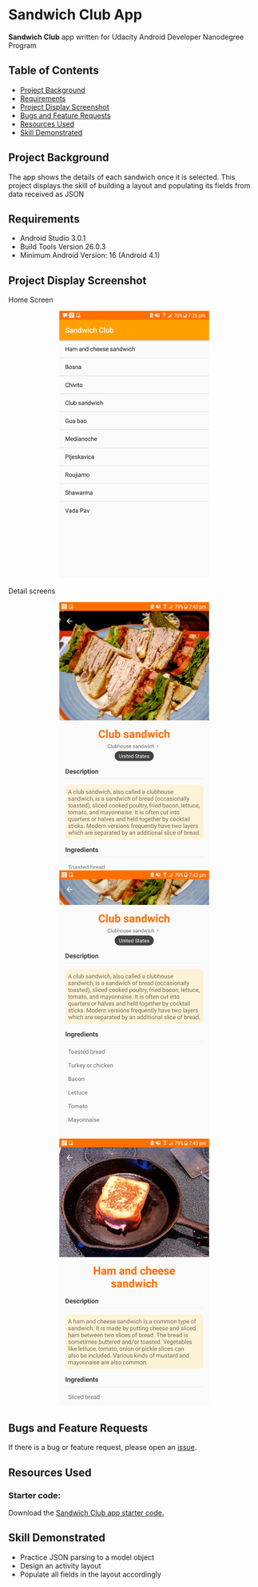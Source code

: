 # Sandwich Club App
**Sandwich Club** app written for Udacity Android Developer Nanodegree Program

## Table of Contents
* [Project Background](#project-background)
* [Requirements](#requirements)
* [Project Display Screenshot](#project-display-screenshot)
* [Bugs and Feature Requests](#bugs-and-feature-requests)
* [Resources Used](#resources-used)
* [Skill Demonstrated](#skill-demonstrated)

## Project Background
 The app shows the details of each sandwich once it is selected. This project displays the skill of building a layout and populating its fields from data received as JSON

## Requirements

- Android Studio 3.0.1
- Build Tools Version 26.0.3
- Minimum Android Version: 16 (Android 4.1)

## Project Display Screenshot
Home Screen
<p align="center">
    <img src="screenshot/MainScreen.png" alt="Home screen" width="300">
</p>

Detail screens
<p align="middle">
    <img src="screenshot/DetailScreen1.png" alt="Detail screen 1" width="300" hspace="20">
    <img src="screenshot/DetailScreen2.png" alt="Detail screen 2" width="300" hspace="20">
    <img src="screenshot/DetailScreen3.png" alt="Detail screen 3" width="300" hspace="20">
</p>

## Bugs and Feature Requests
If there is a bug or feature request, please open an [issue](https://github.com/eileenwong9305/Sandwich-Club-App/issues/new).

## Resources Used
### Starter code:
Download the [Sandwich Club app starter code.](https://github.com/udacity/sandwich-club-starter-code)

## Skill Demonstrated
- Practice JSON parsing to a model object
- Design an activity layout
- Populate all fields in the layout accordingly
